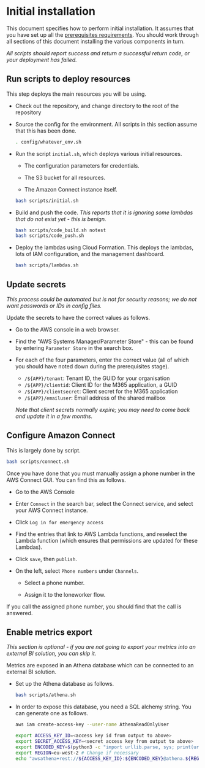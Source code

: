 # Initial installation

This document specifies how to perform initial installation. It assumes that you have set up all the [prerequisites requirements](prereqs.md). You should work through all sections of this document installing the various components in turn.

*All scripts should report success and return a successful return code, or your deployment has failed.*

## Run scripts to deploy resources

This step deploys the main resources you will be using.

- Check out the repository, and change directory to the root of the repository

- Source the config for the environment. All scripts in this section assume that this has been done.

    ~~~bash
    . config/whatever_env.sh
    ~~~

- Run the script `initial.sh`, which deploys various initial resources.

    - The configuration parameters for credentials.

    - The S3 bucket for all resources.

    - The Amazon Connect instance itself.

    ~~~bash
    bash scripts/initial.sh
    ~~~

- Build and push the code. *This reports that it is ignoring some lambdas that do not exist yet - this is benign.*

    ~~~bash
    bash scripts/code_build.sh notest
    bash scripts/code_push.sh
    ~~~

- Deploy the lambdas using Cloud Formation. This deploys the lambdas, lots of IAM configuration, and the management dashboard.

    ~~~bash
    bash scripts/lambdas.sh
    ~~~

## Update secrets

*This process could be automated but is not for security reasons; we do not want passwords or IDs in config files.*

Update the secrets to have the correct values as follows.

- Go to the AWS console in a web browser.

- Find the "AWS Systems Manager/Parameter Store" - this can be found by entering `Parameter Store` in the search box.

- For each of the four parameters, enter the correct value (all of which you should have noted down during the prerequisites stage).

    - `/${APP}/tenant`: Tenant ID, the GUID for your organisation
    - `/${APP}/clientid`: Client ID for the M365 application, a GUID
    - `/${APP}/clientsecret`: Client secret for the M365 application
    - `/${APP}/emailuser`: Email address of the shared mailbox

    *Note that client secrets normally expire; you may need to come back and update it in a few months.*

## Configure Amazon Connect

This is largely done by script.

~~~bash
bash scripts/connect.sh
~~~

Once you have done that you must manually assign a phone number in the AWS Connect GUI. You can find this as follows.

- Go to the AWS Console

- Enter `Connect` in the search bar, select the Connect service, and select your AWS Connect instance.

- Click `Log in for emergency access`

- Find the entries that link to AWS Lambda functions, and reselect the Lambda function (which ensures that permissions are updated for these Lambdas).

- Click `save`, then `publish`.

- On the left, select `Phone numbers` under `Channels`.

    - Select a phone number.

    - Assign it to the loneworker flow.

If you call the assigned phone number, you should find that the call is answered.

## Enable metrics export

*This section is optional - if you are not going to export your metrics into an external BI solution, you can skip it.*

Metrics are exposed in an Athena database which can be connected to an external BI solution.

- Set up the Athena database as follows.

    ~~~bash
    bash scripts/athena.sh
    ~~~

- In order to expose this database, you need a SQL alchemy string. You can generate one as follows.

    ~~~bash
    aws iam create-access-key --user-name AthenaReadOnlyUser

    export ACCESS_KEY_ID=<access key id from output to above>
    export SECRET_ACCESS_KEY=<secret access key from output to above>
    export ENCODED_KEY=$(python3 -c "import urllib.parse, sys; print(urllib.parse.quote(sys.argv[1], safe=''))" "$SECRET_ACCESS_KEY")
    export REGION=eu-west-2 # Change if necessary
    echo "awsathena+rest://${ACCESS_KEY_ID}:${ENCODED_KEY}@athena.${REGION}.amazonaws.com/${APP}?s3_staging_dir=s3://${BUCKET_NAME}/metrics/&work_group=${APP}-athena"
    ~~~
